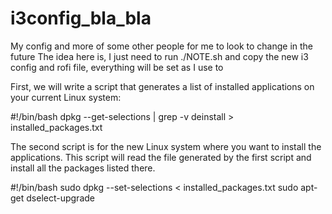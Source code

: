 # i3config_bla_bla
My config and more of some other people for me to look to change in the future
The idea here is, I just need to run ./NOTE.sh and copy the new i3 config and rofi file, everything will be set as I use to


First, we will write a script that generates a list of installed applications on your current Linux system:

#!/bin/bash
dpkg --get-selections | grep -v deinstall > installed_packages.txt

The second script is for the new Linux system where you want to install the applications. This script will read the file generated by the first script and install all the packages listed there. 

#!/bin/bash
sudo dpkg --set-selections < installed_packages.txt
sudo apt-get dselect-upgrade

